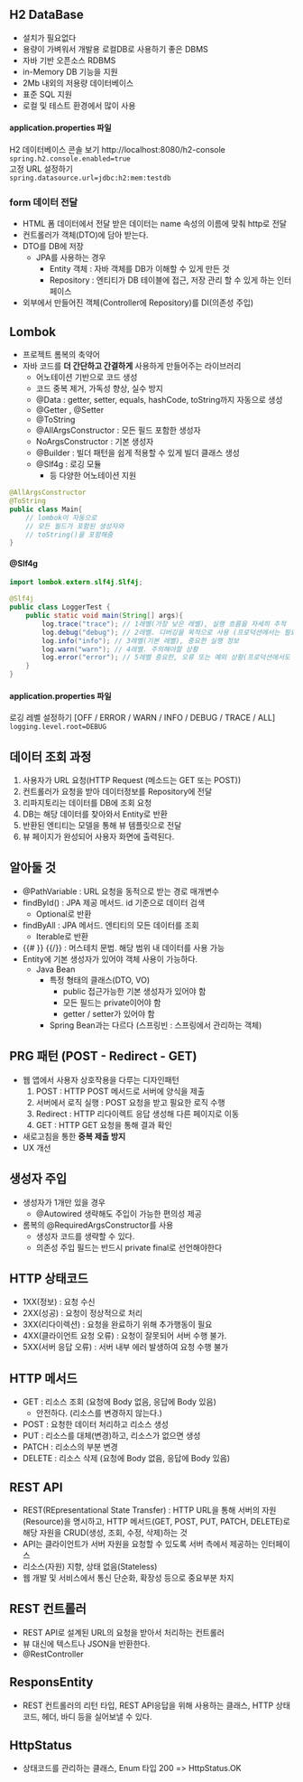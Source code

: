## H2 DataBase
- 설치가 필요없다
- 용량이 가벼워서 개발용 로컬DB로 사용하기 좋은 DBMS
- 자바 기반 오픈소스 RDBMS
- in-Memory DB 기능을 지원
- 2Mb 내외의 저용량 데이터베이스
- 표준 SQL 지원
- 로컬 및 테스트 환경에서 많이 사용  

#### application.properties 파일  
H2 데이터베이스 콘솔 보기 http://localhost:8080/h2-console  
```spring.h2.console.enabled=true```  
고정 URL 설정하기  
```spring.datasource.url=jdbc:h2:mem:testdb```  

### form 데이터 전달
- HTML 폼 데이터에서 전달 받은 데이터는 name 속성의 이름에 맞춰 http로 전달
- 컨트롤러가 객체(DTO)에 담아 받는다.
- DTO를 DB에 저장
  - JPA를 사용하는 경우
    - Entity 객체 : 자바 객체를 DB가 이해할 수 있게 만든 것
    - Repository : 엔티티가 DB 테이블에 접근, 저장 관리 할 수 있게 하는 인터페이스
- 외부에서 만들어진 객체(Controller에 Repository)를 DI(의존성 주입)

## Lombok
- 프로젝트 롬복의 축약어
- 자바 코드를 **더 간단하고 간결하게** 사용하게 만들어주는 라이브러리
  - 어노테이션 기반으로 코드 생성
  - 코드 중복 제거, 가독성 향상, 실수 방지
  - @Data : getter, setter, equals, hashCode, toString까지 자동으로 생성
  - @Getter , @Setter
  - @ToString
  - @AllArgsConstructor : 모든 필드 포함한 생성자
  - NoArgsConstructor : 기본 생성자
  - @Builder : 빌더 패턴을 쉽게 적용할 수 있게 빌더 클래스 생성
  - @Slf4g : 로깅 모듈 
    - 등 다양한 어노테이션 지원
```java
@AllArgsConstructor
@ToString
public class Main{
    // lombok이 자동으로
    // 모든 필드가 포함된 생성자와
    // toString()을 포함해줌
}
 ```

#### @Slf4g
```java
import lombok.extern.slf4j.Slf4j;

@Slf4j
public class LoggerTest {
    public static void main(String[] args){
        log.trace("trace"); // 1레벨(가장 낮은 레벨), 실행 흐름을 자세히 추적
        log.debug("debug"); // 2레벨. 디버깅을 목적으로 사용 (프로덕션에서는 필요한 경우만 활성화)
        log.info("info"); // 3레벨(기본 레벨), 중요한 실행 정보
        log.warn("warn"); // 4레벨. 주의해야할 상황
        log.error("error"); // 5레벨 중요한, 오류 또는 예외 상황(프로덕션에서도 활성화) 중요한 문제 식별
    }
}
```
#### application.properties 파일
로깅 레벨 설정하기 [OFF / ERROR / WARN / INFO / DEBUG / TRACE / ALL] 
```logging.level.root=DEBUG```

## 데이터 조회 과정
1. 사용자가 URL 요청(HTTP Request (메소드는 GET 또는 POST))
2. 컨트롤러가 요청을 받아 데이터정보를 Repository에 전달
3. 리파지토리는 데이터를 DB에 조회 요청
4. DB는 해당 데이터를 찾아와서 Entity로 반환
5. 반환된 엔티티는 모델을 통해 뷰 템플릿으로 전달
6. 뷰 페이지가 완성되어 사용자 화면에 출력된다.

## 알아둘 것
- @PathVariable : URL 요청을 동적으로 받는 경로 매개변수
- findById() : JPA 제공 메서드. id 기준으로 데이터 검색
  - Optional로 반환
- findByAll : JPA 메서드. 엔티티의 모든 데이터를 조회
  - Iterable로 반환
- {{#  }} {{/}} : 머스테치 문법. 해당 범위 내 데이터를 사용 가능
- Entity에 기본 생성자가 있어야 객체 사용이 가능하다.
  - Java Bean
    - 특정 형태의 클래스(DTO, VO)
      - public 접근가능한 기본 생성자가 있어야 함
      - 모든 필드는 private이어야 함
      - getter / setter가 있어야 함
    - Spring Bean과는 다르다 (스프링빈 : 스프링에서 관리하는 객체)


## PRG 패턴 (POST - Redirect - GET)
- 웹 앱에서 사용자 상호작용을 다루는 디자인패턴
  1. POST : HTTP POST 메서드로 서버에 양식을 제출
  2. 서버에서 로직 실행 : POST 요청을 받고 필요한 로직 수행
  3. Redirect : HTTP 리다이렉트 응답 생성해 다른 페이지로 이동
  4. GET : HTTP GET 요청을 통해 결과 확인
- 새로고침을 통한 **중복 제출 방지**
- UX 개선

## 생성자 주입
- 생성자가 1개만 있을 경우
  - @Autowired 생략해도 주입이 가능한 편의성 제공
- 롬복의 @RequiredArgsConstructor를 사용
  - 생성자 코드를 생략할 수 있다.
  - 의존성 주입 필드는 반드시 private final로 선언해야한다

## HTTP 상태코드
- 1XX(정보) : 요청 수신
- 2XX(성공) : 요청이 정상적으로 처리
- 3XX(리다이렉션) : 요청을 완료하기 위해 추가행동이 필요
- 4XX(클라이언트 요청 오류) : 요청이 잘못되어 서버 수행 불가.
- 5XX(서버 응답 오류) : 서버 내부 에러 발생하여 요청 수행 불가

## HTTP 메서드
- GET : 리소스 조회 (요청에 Body 없음, 응답에 Body 있음)
  - 안전하다. (리소스를 변경하지 않는다.)
- POST : 요청한 데이터 처리하고 리소스 생성
- PUT : 리소스를 대체(변경)하고, 리소스가 없으면 생성
- PATCH : 리소스의 부분 변경
- DELETE : 리소스 삭제 (요청에 Body 없음, 응답에 Body 있음)

## REST API
- REST(REpresentational State Transfer) : HTTP URL을 통해 서버의 자원(Resource)을 명시하고, HTTP 메서드(GET, POST, PUT, PATCH, DELETE)로 해당 자원을 CRUD(생성, 조회, 수정, 삭제)하는 것
- API는 클라이언트가 서버 자원을 요청할 수 있도록 서버 측에서 제공하는 인터페이스
- 리소스(자원) 지향, 상태 없음(Stateless)
- 웹 개발 및 서비스에서 통신 단순화, 확장성 등으로 중요부분 차지

## REST 컨트롤러
- REST API로 설계된 URL의 요청을 받아서 처리하는 컨트롤러
- 뷰 대신에 텍스트나 JSON을 반환한다.
- @RestController

## ResponsEntity
- REST 컨트롤러의 리턴 타입, REST API응답을 위해 사용하는 클래스, HTTP 상태코드, 헤더, 바디 등을 실어보낼 수 있다.

## HttpStatus
- 상태코드를 관리하는 클래스, Enum 타입 200 => HttpStatus.OK
